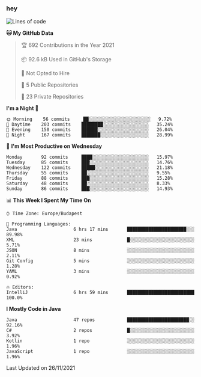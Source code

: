### hey

<!--START_SECTION:waka-->
![Lines of code](https://img.shields.io/badge/From%20Hello%20World%20I%27ve%20Written-469713%20lines%20of%20code-blue)

**🐱 My GitHub Data** 

> 🏆 692 Contributions in the Year 2021
 > 
> 📦 92.6 kB Used in GitHub's Storage 
 > 
> 🚫 Not Opted to Hire
 > 
> 📜 5 Public Repositories 
 > 
> 🔑 23 Private Repositories  
 > 
**I'm a Night 🦉** 

```text
🌞 Morning    56 commits     ██░░░░░░░░░░░░░░░░░░░░░░░   9.72% 
🌆 Daytime    203 commits    ████████░░░░░░░░░░░░░░░░░   35.24% 
🌃 Evening    150 commits    ██████░░░░░░░░░░░░░░░░░░░   26.04% 
🌙 Night      167 commits    ███████░░░░░░░░░░░░░░░░░░   28.99%

```
📅 **I'm Most Productive on Wednesday** 

```text
Monday       92 commits     ████░░░░░░░░░░░░░░░░░░░░░   15.97% 
Tuesday      85 commits     ███░░░░░░░░░░░░░░░░░░░░░░   14.76% 
Wednesday    122 commits    █████░░░░░░░░░░░░░░░░░░░░   21.18% 
Thursday     55 commits     ██░░░░░░░░░░░░░░░░░░░░░░░   9.55% 
Friday       88 commits     ███░░░░░░░░░░░░░░░░░░░░░░   15.28% 
Saturday     48 commits     ██░░░░░░░░░░░░░░░░░░░░░░░   8.33% 
Sunday       86 commits     ███░░░░░░░░░░░░░░░░░░░░░░   14.93%

```


📊 **This Week I Spent My Time On** 

```text
⌚︎ Time Zone: Europe/Budapest

💬 Programming Languages: 
Java                     6 hrs 17 mins       ██████████████████████░░░   89.98% 
XML                      23 mins             █░░░░░░░░░░░░░░░░░░░░░░░░   5.71% 
JSON                     8 mins              ░░░░░░░░░░░░░░░░░░░░░░░░░   2.11% 
Git Config               5 mins              ░░░░░░░░░░░░░░░░░░░░░░░░░   1.28% 
YAML                     3 mins              ░░░░░░░░░░░░░░░░░░░░░░░░░   0.92%

🔥 Editors: 
IntelliJ                 6 hrs 59 mins       █████████████████████████   100.0%

```

**I Mostly Code in Java** 

```text
Java                     47 repos            ███████████████████████░░   92.16% 
C#                       2 repos             █░░░░░░░░░░░░░░░░░░░░░░░░   3.92% 
Kotlin                   1 repo              ░░░░░░░░░░░░░░░░░░░░░░░░░   1.96% 
JavaScript               1 repo              ░░░░░░░░░░░░░░░░░░░░░░░░░   1.96%

```



 Last Updated on 26/11/2021
<!--END_SECTION:waka-->
